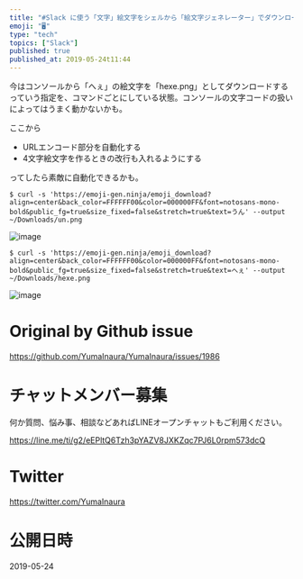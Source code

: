 ```yaml
---
title: "#Slack に使う「文字」絵文字をシェルから「絵文字ジェネレーター」でダウンロードしたい雛形"
emoji: "🖥"
type: "tech"
topics: ["Slack"]
published: true
published_at: 2019-05-24t11:44
---
```


今はコンソールから「へぇ」の絵文字を「hexe.png」としてダウンロードするっていう指定を、コマンドごとにしている状態。コンソールの文字コードの扱いによってはうまく動かないかも。

ここから

- URLエンコード部分を自動化する
- 4文字絵文字を作るときの改行も入れるようにする

ってしたら素敵に自動化できるかも。


 ```
$ curl -s 'https://emoji-gen.ninja/emoji_download?align=center&back_color=FFFFFF00&color=000000FF&font=notosans-mono-bold&public_fg=true&size_fixed=false&stretch=true&text=うん' --output ~/Downloads/un.png
```

![image](https://user-images.githubusercontent.com/13635059/58294903-7ab40600-7e07-11e9-841f-0f66e19e2584.png)


```
$ curl -s 'https://emoji-gen.ninja/emoji_download?align=center&back_color=FFFFFF00&color=000000FF&font=notosans-mono-bold&public_fg=true&size_fixed=false&stretch=true&text=へぇ' --output ~/Downloads/hexe.png
```

![image](https://user-images.githubusercontent.com/13635059/58294907-7d166000-7e07-11e9-9555-016a71eacd52.png)


# Original by Github issue

https://github.com/YumaInaura/YumaInaura/issues/1986








<!-- Update From Qiita API -->

# チャットメンバー募集


何か質問、悩み事、相談などあればLINEオープンチャットもご利用ください。

https://line.me/ti/g2/eEPltQ6Tzh3pYAZV8JXKZqc7PJ6L0rpm573dcQ





# Twitter


https://twitter.com/YumaInaura


<!-- Update From Qiita API -->



# 公開日時

2019-05-24
